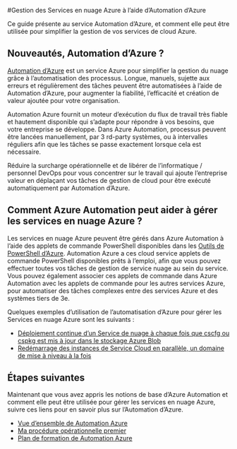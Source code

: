 <properties
    pageTitle="Gérer les Services en nuage à l’aide d’Automation d’Azure Azure | Microsoft Azure"
    description="Découvrez comment le service Azure Automation peut servir à gérer des services cloud Azure à grande échelle."
    services="cloud-services, automation"
    documentationCenter=""
    authors="jodoglevy"
    manager="timlt"
    editor=""/>

<tags
    ms.service="cloud-services"
    ms.workload="tbd"
    ms.tgt_pltfrm="na"
    ms.devlang="na"
    ms.topic="article"
    ms.date="06/20/2016"
    ms.author="jolevy"/>



#<a name="managing-azure-cloud-services-using-azure-automation"></a>Gestion des Services en nuage Azure à l’aide d’Automation d’Azure

Ce guide présente au service Automation d’Azure, et comment elle peut être utilisée pour simplifier la gestion de vos services de cloud Azure.

## <a name="what-is-azure-automation"></a>Nouveautés, Automation d’Azure ?

[Automation d’Azure](https://azure.microsoft.com/services/automation/) est un service Azure pour simplifier la gestion du nuage grâce à l’automatisation des processus. Longue, manuels, sujette aux erreurs et régulièrement des tâches peuvent être automatisées à l’aide de Automation d’Azure, pour augmenter la fiabilité, l’efficacité et création de valeur ajoutée pour votre organisation.

Automation Azure fournit un moteur d’exécution du flux de travail très fiable et hautement disponible qui s’adapte pour répondre à vos besoins, que votre entreprise se développe. Dans Azure Automation, processus peuvent être lancées manuellement, par 3 rd-party systèmes, ou à intervalles réguliers afin que les tâches se passe exactement lorsque cela est nécessaire.

Réduire la surcharge opérationnelle et de libérer de l’informatique / personnel DevOps pour vous concentrer sur le travail qui ajoute l’entreprise valeur en déplaçant vos tâches de gestion de cloud pour être exécuté automatiquement par Automation d’Azure.


## <a name="how-can-azure-automation-help-manage-azure-cloud-services"></a>Comment Azure Automation peut aider à gérer les services en nuage Azure ?

Les services en nuage Azure peuvent être gérés dans Azure Automation à l’aide des applets de commande PowerShell disponibles dans les [Outils de PowerShell d’Azure](https://msdn.microsoft.com/library/azure/jj156055.aspx). Automation Azure a ces cloud service applets de commande PowerShell disponibles prêts à l’emploi, afin que vous pouvez effectuer toutes vos tâches de gestion de service nuage au sein du service. Vous pouvez également associer ces applets de commande dans Azure Automation avec les applets de commande pour les autres services Azure, pour automatiser des tâches complexes entre des services Azure et des systèmes tiers de 3e.

Quelques exemples d’utilisation de l’automatisation d’Azure pour gérer les Services en nuage Azure sont les suivants :

- [Déploiement continue d’un Service de nuage à chaque fois que cscfg ou cspkg est mis à jour dans le stockage Azure Blob](https://gallery.technet.microsoft.com/scriptcenter/Continuous-Deployment-of-A-eeebf3a6)
- [Redémarrage des instances de Service Cloud en parallèle, un domaine de mise à niveau à la fois](https://gallery.technet.microsoft.com/scriptcenter/Reboot-Cloud-Service-PaaS-b337a06d)

## <a name="next-steps"></a>Étapes suivantes

Maintenant que vous avez appris les notions de base d’Azure Automation et comment elle peut être utilisée pour gérer les services en nuage Azure, suivre ces liens pour en savoir plus sur l’Automation d’Azure.

- [Vue d’ensemble de Automation Azure](../automation/automation-intro.md)
- [Ma procédure opérationnelle premier](../automation/automation-first-runbook-graphical.md)
- [Plan de formation de Automation Azure](https://azure.microsoft.com/documentation/learning-paths/automation/)
 
